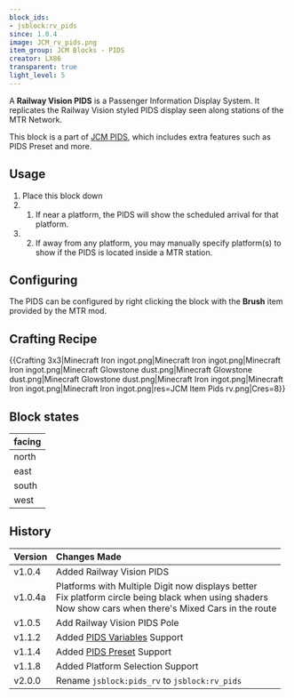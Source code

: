 ```yaml
---
block_ids:
- jsblock:rv_pids
since: 1.0.4
image: JCM_rv_pids.png
item_group: JCM Blocks - PIDS
creator: LX86
transparent: true
light_level: 5
---
```


A **Railway Vision PIDS** is a Passenger Information Display System. It replicates the Railway Vision styled PIDS display seen along stations of the MTR Network.

This block is a part of [JCM PIDS](../features/jcm-pids.md), which includes extra features such as PIDS Preset and more.

## Usage
1. Place this block down
1. 1. If near a platform, the PIDS will show the scheduled arrival for that platform.
1. 2. If away from any platform, you may manually specify platform(s) to show if the PIDS is located inside a MTR station.

## Configuring
The PIDS can be configured by right clicking the block with the **Brush** item provided by the MTR mod.

## Crafting Recipe
{{Crafting 3x3|Minecraft Iron ingot.png|Minecraft Iron ingot.png|Minecraft Iron ingot.png|Minecraft Glowstone dust.png|Minecraft Glowstone dust.png|Minecraft Glowstone dust.png|Minecraft Iron ingot.png|Minecraft Iron ingot.png|Minecraft Iron ingot.png|res=JCM Item Pids rv.png|Cres=8}}

## Block states
| facing |
|:-------|
| north  |
| east   |
| south  |
| west   |

## History
|Version|Changes Made|
|:------|:-----------|
|v1.0.4|Added Railway Vision PIDS|
|v1.0.4a|Platforms with Multiple Digit now displays better<br>Fix platform circle being black when using shaders<br>Now show cars when there's Mixed Cars in the route|
|v1.0.5|Add Railway Vision PIDS Pole|
|v1.1.2|Added [PIDS Variables](../features/jcm-pids.md#pids-variable) Support|
|v1.1.4|Added [PIDS Preset](../features/jcm-pids.md#pids-preset) Support|
|v1.1.8|Added Platform Selection Support|
|v2.0.0|Rename `jsblock:pids_rv` to `jsblock:rv_pids`|